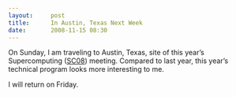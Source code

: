 ```yaml
---
layout:     post
title:      In Austin, Texas Next Week
date:       2008-11-15 08:30
---
```


On Sunday, I am traveling to Austin, Texas, site of this year’s Supercomputing ([SC08](http://sc08.supercomputing.org/)) meeting. Compared to last year, this year’s technical program looks more interesting to me.

I will return on Friday.
